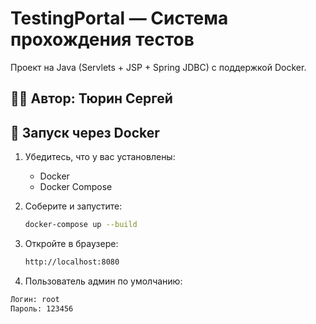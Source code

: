 # TestingPortal — Система прохождения тестов

Проект на Java (Servlets + JSP + Spring JDBC) с поддержкой Docker.

## 👨‍💻 Автор: Тюрин Сергей

## 🚀 Запуск через Docker

1. Убедитесь, что у вас установлены:
   - Docker
   - Docker Compose

2. Соберите и запустите:
   ```bash
   docker-compose up --build
   
3. Откройте в браузере:
   ```bash
   http://localhost:8080
   
5. Пользователь админ по умолчанию:
```bash
Логин: root
Пароль: 123456
